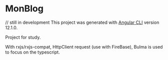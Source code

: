# MonBlog 
// still in development
This project was generated with [Angular CLI](https://github.com/angular/angular-cli) version 12.1.0.

Project for study.

With rxjs/rxjs-compat, HttpClient request (use with FireBase), Bulma is used to focus on the typescript.
